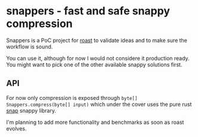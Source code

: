 # snappers - fast and safe snappy compression

Snappers is a PoC project for [roast](https://github.com/roast-rs/roast) to validate ideas and to make sure the workflow is sound.

You can use it, although for now I would not considere it production ready. You might want to pick one of the other available snappy solutions first.

## API
For now only compression is exposed through `byte[] Snappers.compress(byte[] input)` which under the cover uses the pure rust [snap](https://crates.io/crates/snap) snappy library.

I'm planning to add more functionality and benchmarks as soon as roast evolves.